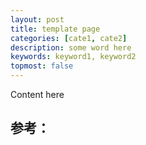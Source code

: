 ```yaml
---
layout: post
title: template page
categories: [cate1, cate2]
description: some word here
keywords: keyword1, keyword2
topmost: false
---
```


Content here





## 参考：

